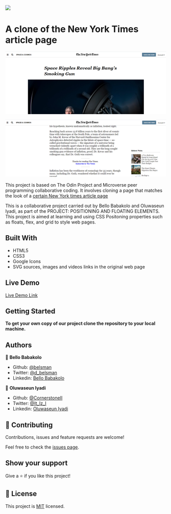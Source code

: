 ![](https://img.shields.io/badge/Microverse-blueviolet)

# A clone of the New York Times article page

![Mint sign-up page](./images/app_screenshot.png)

![Mint sign-up page](./images/app_screenshot2.png)

This project is based on The Odin Project and Microverse peer programming collaborative coding. It involves cloning a page that matches the look of a [certain New York times article page](https://www.nytimes.com/2014/03/18/science/space/detection-of-waves-in-space-buttresses-landmark-theory-of-big-bang.html?_r=0)

This is a collaborative project carried out by Bello Babakolo and Oluwaseun Iyadi, as part of the PROJECT: POSITIONING AND FLOATING ELEMENTS. This project is aimed at learning and using CSS Positoning properties such as floats, flex, and grid to style web pages.

## Built With
- HTML5
- CSS3
- Google Icons
- SVG sources, images and videos links in the original web page

## Live Demo

[Live Demo Link](https://raw.githack.com/belsman/POSITIONING-AND-FLOATING-ELEMENTS/clone-NYT-page/index.html)


## Getting Started

**To get your own copy of our project clone the repository to your local machine.**


## Authors

👤 **Bello Babakolo**

- Github: [@belsman](https://github.com/belsman)
- Twitter: [@d_belsman](https://twitter.com/d_belsman)
- Linkedin: [Bello Babakolo](https://linkedin.com/bello-babakolo-b23b17145)

👤 **Oluwaseun Iyadi**

- Github: [@CornerstoneII](https://github.com/CornerstoneII)
- Twitter: [@It_Iz_I](https://twitter.com/It_Iz_I)
- Linkedin: [Oluwaseun Iyadi](https://www.linkedin.com/in/oluwaseun-iyadi-773584b4/)

## 🤝 Contributing

Contributions, issues and feature requests are welcome!

Feel free to check the [issues page](issues/).

## Show your support

Give a ⭐️ if you like this project!


## 📝 License

This project is [MIT](lic.url) licensed.
